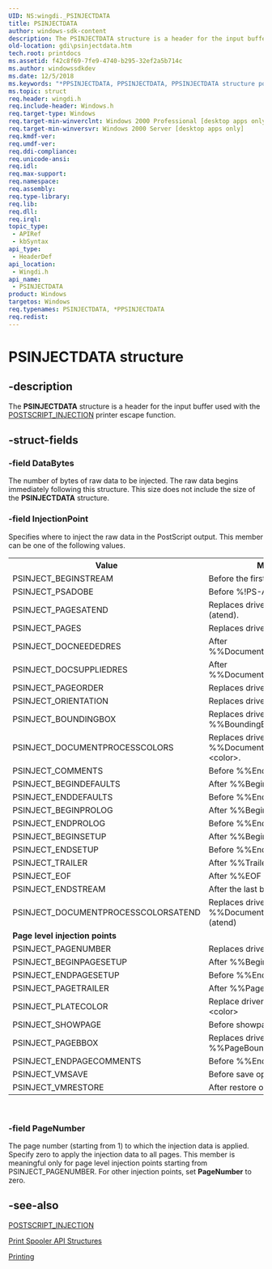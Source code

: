 ```yaml
---
UID: NS:wingdi._PSINJECTDATA
title: PSINJECTDATA
author: windows-sdk-content
description: The PSINJECTDATA structure is a header for the input buffer used with the POSTSCRIPT_INJECTION printer escape function.
old-location: gdi\psinjectdata.htm
tech.root: printdocs
ms.assetid: f42c8f69-7fe9-4740-b295-32ef2a5b714c
ms.author: windowssdkdev
ms.date: 12/5/2018
ms.keywords: "*PPSINJECTDATA, PPSINJECTDATA, PPSINJECTDATA structure pointer [Windows GDI], PSINJECTDATA, PSINJECTDATA structure [Windows GDI], _win32_PSINJECTDATA_str, gdi.psinjectdata, wingdi/PPSINJECTDATA, wingdi/PSINJECTDATA"
ms.topic: struct
req.header: wingdi.h
req.include-header: Windows.h
req.target-type: Windows
req.target-min-winverclnt: Windows 2000 Professional [desktop apps only]
req.target-min-winversvr: Windows 2000 Server [desktop apps only]
req.kmdf-ver: 
req.umdf-ver: 
req.ddi-compliance: 
req.unicode-ansi: 
req.idl: 
req.max-support: 
req.namespace: 
req.assembly: 
req.type-library: 
req.lib: 
req.dll: 
req.irql: 
topic_type:
 - APIRef
 - kbSyntax
api_type:
 - HeaderDef
api_location:
 - Wingdi.h
api_name:
 - PSINJECTDATA
product: Windows
targetos: Windows
req.typenames: PSINJECTDATA, *PPSINJECTDATA
req.redist: 
---
```


# PSINJECTDATA structure


## -description



The <b>PSINJECTDATA</b> structure is a header for the input buffer used with the <a href="https://msdn.microsoft.com/8d58efd4-6515-4ccb-9790-9bb8d02cce89">POSTSCRIPT_INJECTION</a> printer escape function.




## -struct-fields




### -field DataBytes

The number of bytes of raw data to be injected. The raw data begins immediately following this structure. This size does not include the size of the <b>PSINJECTDATA</b> structure.


### -field InjectionPoint

Specifies where to inject the raw data in the PostScript output. This member can be one of the following values.

<table>
<tr>
<th>Value</th>
<th>Meaning</th>
</tr>
<tr>
<td>PSINJECT_BEGINSTREAM</td>
<td>Before the first byte of job stream.</td>
</tr>
<tr>
<td>PSINJECT_PSADOBE</td>
<td>Before %!PS-Adobe.</td>
</tr>
<tr>
<td>PSINJECT_PAGESATEND</td>
<td>Replaces driver's %%Pages (atend).</td>
</tr>
<tr>
<td>PSINJECT_PAGES</td>
<td>Replaces driver's %%Pages nnn.</td>
</tr>
<tr>
<td>PSINJECT_DOCNEEDEDRES</td>
<td>After %%DocumentNeededResources.</td>
</tr>
<tr>
<td>PSINJECT_DOCSUPPLIEDRES</td>
<td>After %%DocumentSuppliedResources.</td>
</tr>
<tr>
<td>PSINJECT_PAGEORDER</td>
<td>Replaces driver's %%PageOrder.</td>
</tr>
<tr>
<td>PSINJECT_ORIENTATION</td>
<td>Replaces driver's %%Orientation.</td>
</tr>
<tr>
<td>PSINJECT_BOUNDINGBOX</td>
<td>Replaces driver's %%BoundingBox.</td>
</tr>
<tr>
<td>PSINJECT_DOCUMENTPROCESSCOLORS</td>
<td>Replaces driver's %%DocumentProcessColors &lt;color&gt;.</td>
</tr>
<tr>
<td>PSINJECT_COMMENTS</td>
<td>Before %%EndComments.</td>
</tr>
<tr>
<td>PSINJECT_BEGINDEFAULTS</td>
<td>After %%BeginDefaults.</td>
</tr>
<tr>
<td>PSINJECT_ENDDEFAULTS</td>
<td>Before %%EndDefaults.</td>
</tr>
<tr>
<td>PSINJECT_BEGINPROLOG</td>
<td>After %%BeginProlog.</td>
</tr>
<tr>
<td>PSINJECT_ENDPROLOG</td>
<td>Before %%EndProlog.</td>
</tr>
<tr>
<td>PSINJECT_BEGINSETUP</td>
<td>After %%BeginSetup.</td>
</tr>
<tr>
<td>PSINJECT_ENDSETUP</td>
<td>Before %%EndSetup.</td>
</tr>
<tr>
<td>PSINJECT_TRAILER</td>
<td>After %%Trailer</td>
</tr>
<tr>
<td>PSINJECT_EOF</td>
<td>After %%EOF</td>
</tr>
<tr>
<td>PSINJECT_ENDSTREAM</td>
<td>After the last byte of job stream</td>
</tr>
<tr>
<td>PSINJECT_DOCUMENTPROCESSCOLORSATEND</td>
<td>Replaces driver's %%DocumentProcessColors (atend)</td>
</tr>
<tr>
<td colspan="2"><b>Page level injection points</b></td>
</tr>
<tr>
<td>PSINJECT_PAGENUMBER</td>
<td>Replaces driver's %%Page</td>
</tr>
<tr>
<td>PSINJECT_BEGINPAGESETUP</td>
<td>After %%BeginPageSetup</td>
</tr>
<tr>
<td>PSINJECT_ENDPAGESETUP</td>
<td>Before %%EndPageSetup</td>
</tr>
<tr>
<td>PSINJECT_PAGETRAILER</td>
<td>After %%PageTrailer</td>
</tr>
<tr>
<td>PSINJECT_PLATECOLOR</td>
<td>Replace driver's %%PlateColor: &lt;color&gt;</td>
</tr>
<tr>
<td>PSINJECT_SHOWPAGE</td>
<td>Before showpage operator</td>
</tr>
<tr>
<td>PSINJECT_PAGEBBOX</td>
<td>Replaces driver's %%PageBoundingBox</td>
</tr>
<tr>
<td>PSINJECT_ENDPAGECOMMENTS</td>
<td>Before %%EndPageComments</td>
</tr>
<tr>
<td>PSINJECT_VMSAVE</td>
<td>Before save operator</td>
</tr>
<tr>
<td>PSINJECT_VMRESTORE</td>
<td>After restore operator</td>
</tr>
</table>
 


### -field PageNumber

The page number (starting from 1) to which the injection data is applied. Specify zero to apply the injection data to all pages. This member is meaningful only for page level injection points starting from PSINJECT_PAGENUMBER. For other injection points, set <b>PageNumber</b> to zero.


## -see-also




<a href="https://msdn.microsoft.com/8d58efd4-6515-4ccb-9790-9bb8d02cce89">POSTSCRIPT_INJECTION</a>



<a href="https://msdn.microsoft.com/3cf3a16b-194a-404e-aba7-d094364c6f05">Print Spooler API Structures</a>



<a href="https://msdn.microsoft.com/e5c115b0-9c1e-46e7-8fb5-eddbc2c75298">Printing</a>
 

 

